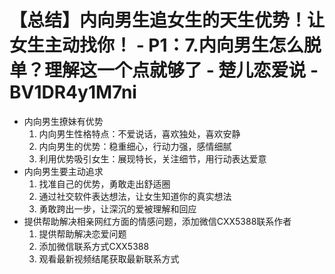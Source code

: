 # 【总结】内向男生追女生的天生优势！让女生主动找你！ - P1：7.内向男生怎么脱单？理解这一个点就够了 - 楚儿恋爱说 - BV1DR4y1M7ni

-   内向男生撩妹有优势
    1.  内向男生性格特点：不爱说话，喜欢独处，喜欢安静
    2.  内向男生的优势：稳重细心，行动力强，感情细腻
    3.  利用优势吸引女生：展现特长，关注细节，用行动表达爱意
-   内向男生要主动追求
    1.  找准自己的优势，勇敢走出舒适圈
    2.  通过社交软件表达想法，让女生知道你的真实想法
    3.  勇敢跨出一步，让深沉的爱被理解和回应
-   提供帮助解决相亲网红方面的情感问题，添加微信CXX5388联系作者
    1.  提供帮助解决恋爱问题
    2.  添加微信联系方式CXX5388
    3.  观看最新视频结尾获取最新联系方式